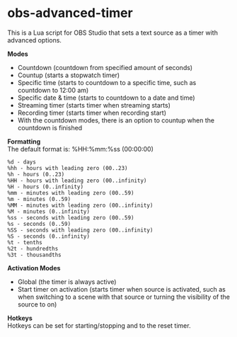 # obs-advanced-timer

This is a Lua script for OBS Studio that sets a text source as a timer with advanced options.  

**Modes**  
- Countdown (countdown from specified amount of seconds)  
- Countup (starts a stopwatch timer)  
- Specific time (starts to countdown to a specific time, such as countdown to 12:00 am)  
- Specific date & time (starts to countdown to a date and time)  
- Streaming timer (starts timer when streaming starts)  
- Recording timer (starts timer when recording start)  
- With the countdown modes, there is an option to countup when the countdown is finished

**Formatting**  
The default format is: %HH:%mm:%ss (00:00:00)  

```
%d - days
%hh - hours with leading zero (00..23)
%h - hours (0..23)
%HH - hours with leading zero (00..infinity)
%H - hours (0..infinity)
%mm - minutes with leading zero (00..59)
%m - minutes (0..59)
%MM - minutes with leading zero (00..infinity)
%M - minutes (0..infinity)
%ss - seconds with leading zero (00..59)
%s - seconds (0..59)
%SS - seconds with leading zero (00..infinity)
%S - seconds (0..infinity)
%t - tenths
%2t - hundredths
%3t - thousandths
```

**Activation Modes**  
- Global (the timer is always active)  
- Start timer on activation (starts timer when source is activated, such as when switching to a scene with that source or turning the visibility of the source to on)  


**Hotkeys**  
Hotkeys can be set for starting/stopping and to the reset timer.
